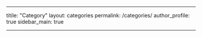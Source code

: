 ---
titile: "Category"
layout: categories
permalink: /categories/
author_profile: true
sidebar_main: true
___